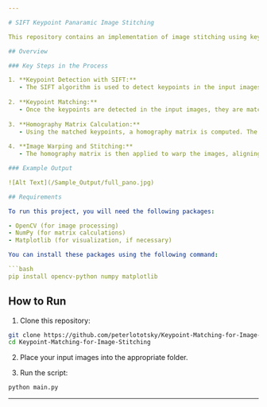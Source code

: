 ```yaml
---

# SIFT Keypoint Panaramic Image Stitching

This repository contains an implementation of image stitching using keypoint matching, primarily leveraging the SIFT (Scale-Invariant Feature Transform) algorithm. The goal of this project is to stitch multiple images together into a single panoramic image.

## Overview

### Key Steps in the Process

1. **Keypoint Detection with SIFT:**
   - The SIFT algorithm is used to detect keypoints in the input images.
   
2. **Keypoint Matching:**
   - Once the keypoints are detected in the input images, they are matched between overlapping image pairs. These matches are used to identify the corresponding points in the images that will be used for alignment.
   
3. **Homography Matrix Calculation:**
   - Using the matched keypoints, a homography matrix is computed. The homography matrix is a transformation that maps points from one image to another, enabling us to align the images based on their corresponding keypoints.
   
4. **Image Warping and Stitching:**
   - The homography matrix is then applied to warp the images, aligning them in a common reference frame. Once aligned, the images are blended together to form a seamless panoramic image.

### Example Output

![Alt Text](/Sample_Output/full_pano.jpg)

## Requirements

To run this project, you will need the following packages:

- OpenCV (for image processing)
- NumPy (for matrix calculations)
- Matplotlib (for visualization, if necessary)

You can install these packages using the following command:

```bash
pip install opencv-python numpy matplotlib
```

## How to Run

1. Clone this repository:

```bash
git clone https://github.com/peterlototsky/Keypoint-Matching-for-Image-Stitching.git
cd Keypoint-Matching-for-Image-Stitching
```

2. Place your input images into the appropriate folder.

3. Run the script:

```bash
python main.py
```

---
```

